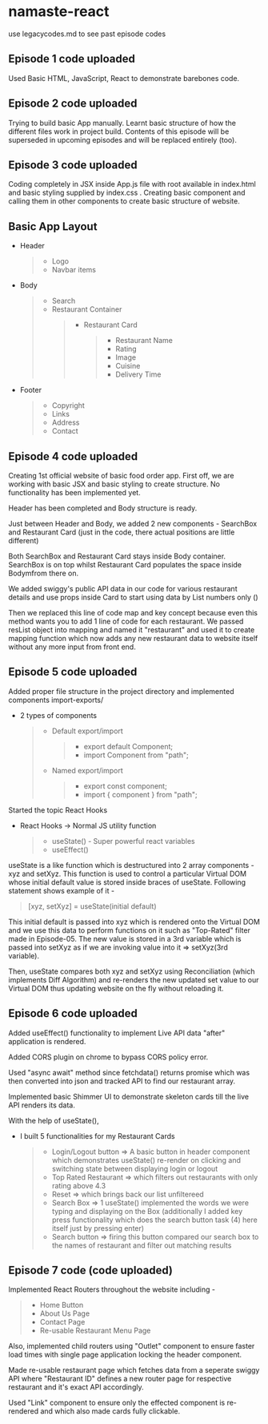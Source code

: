 # namaste-react

use legacycodes.md to see past episode codes

## Episode 1 code uploaded

Used Basic HTML, JavaScript, React to demonstrate barebones code.

## Episode 2 code uploaded

Trying to build basic App manually. Learnt basic structure of how the different files work in project build. Contents of this episode will be superseded in upcoming episodes and will be replaced entirely (too).

## Episode 3 code uploaded

Coding completely in JSX inside App.js file with root available in index.html and basic styling supplied by index.css . Creating basic component and calling them in other components to create basic structure of website.

## Basic App Layout

- Header
  > - Logo
  > - Navbar items
- Body
  > - Search
  > - Restaurant Container
  >   > - Restaurant Card
  >   >   > - Restaurant Name
  >   >   > - Rating
  >   >   > - Image
  >   >   > - Cuisine
  >   >   > - Delivery Time
- Footer
  > - Copyright
  > - Links
  > - Address
  > - Contact

## Episode 4 code uploaded

Creating 1st official website of basic food order app. First off, we are working with basic JSX and basic styling to create structure. No functionality has been implemented yet.

Header has been completed and Body structure is ready.

Just between Header and Body, we added 2 new components - SearchBox and Restaurant Card (just in the code, there actual positions are little different)

Both SearchBox and Restaurant Card stays inside Body container. SearchBox is on top whilst Restaurant Card populates the space inside Bodymfrom there on.

We added swiggy's public API data in our code for various restaurant details and use props inside Card to start using data by List numbers only (<RestaurantCard resData={resList[0]}/>)

Then we replaced this line of code map and key concept because even this method wants you to add 1 line of code for each restaurant. We passed resList object into mapping and named it "restaurant" and used it to create mapping function which now adds any new restaurant data to website itself without any more input from front end.

## Episode 5 code uploaded

Added proper file structure in the project directory and implemented components import-exports/

- 2 types of components
  > - Default export/import
  >   > - export default Component;
  >   > - import Component from "path";
  > - Named export/import
  >   > - export const component;
  >   > - import { component } from "path";

Started the topic React Hooks

- React Hooks -> Normal JS utility function
  > - useState() - Super powerful react variables
  > - useEffect()

useState is a like function which is destructured into 2 array components - xyz and setXyz. This function is used to control a particular Virtual DOM whose initial default value is stored inside braces of useState. Following statement shows example of it -

> [xyz, setXyz] = useState(initial default)

This initial default is passed into xyz which is rendered onto the Virtual DOM and we use this data to perform functions on it such as "Top-Rated" filter made in Episode-05. The new value is stored in a 3rd variable which is passed into setXyz as if we are invoking value into it => setXyz(3rd variable).

Then, useState compares both xyz and setXyz using Reconciliation (which implements Diff Algorithm) and re-renders the new updated set value to our Virtual DOM thus updating website on the fly without reloading it.

## Episode 6 code uploaded

Added useEffect() functionality to implement Live API data "after" application is rendered.

Added CORS plugin on chrome to bypass CORS policy error.

Used "async await" method since fetchdata() returns promise which was then converted into json and tracked API to find our restaurant array.

Implemented basic Shimmer UI to demonstrate skeleton cards till the live API renders its data.

With the help of useState(),

- I built 5 functionalities for my Restaurant Cards
  > - Login/Logout button => A basic button in header component which demonstrates useState() re-render on clicking and switching state between displaying login or logout
  > - Top Rated Restaurant => which filters out restaurants with only rating above 4.3
  > - Reset => which brings back our list unfiltereed
  > - Search Box => 1 useState() implemented the words we were typing and displaying on the Box (additionally I added key press functionality which does the search button task (4) here itself just by pressing enter)
  > - Search button => firing this button compared our search box to the names of restaurant and filter out matching results

## Episode 7 code (code uploaded)

Implemented React Routers throughout the website including -

> - Home Button
> - About Us Page
> - Contact Page
> - Re-usable Restaurant Menu Page

Also, implemented child routers using "Outlet" component to ensure faster load times with single page application locking the header component.

Made re-usable restaurant page which fetches data from a seperate swiggy API where "Restaurant ID" defines a new router page for respective restaurant and it's exact API accordingly.

Used "Link" component to ensure only the effected component is re-rendered and which also made cards fully clickable.
